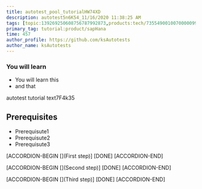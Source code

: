 ```yaml
---
title: autotest_pool_tutorialHW74XD
description: autotest5n6K54_11/16/2020 11:38:25 AM
tags: [topic:139269250608756787992873,products:tech/73554900100700000996,tutorial:experience/advanced]
primary_tag: tutorial:product/sapHana
time: 457
author_profile: https://github.com/ksAutotests
author_name: ksAutotests
---
```

### You will learn
- You will learn this
- and that

autotest tutorial text7F4k35

## Prerequisites
- Prerequisute1
- Prerequisute2
- Prerequisute3

[ACCORDION-BEGIN [](First step)]
[DONE]
[ACCORDION-END]

[ACCORDION-BEGIN [](Second step)]
[DONE]
[ACCORDION-END]

[ACCORDION-BEGIN [](Third step)]
[DONE]
[ACCORDION-END]

